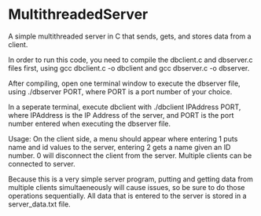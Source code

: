 # MultithreadedServer
A simple multithreaded server in C that sends, gets, and stores data from a client. 

In order to run this code, you need to compile the dbclient.c and dbserver.c files first, using gcc dbclient.c -o dbclient and gcc dbserver.c -o dbserver.

After compiling, open one terminal window to execute the dbserver file, using ./dbserver PORT, where PORT is a port number of your choice.

In a seperate terminal, execute dbclient with ./dbclient IPAddress PORT, where IPAddress is the IP Address of the server, and PORT is the port number entered when executing the dbserver file. 

Usage: On the client side, a menu should appear where entering 1 puts name and id values to the server, entering 2 gets a name given an ID number. 0 will disconnect the client from the server. Multiple clients can be connected to server.

Because this is a very simple server program, putting and getting data from multiple clients simultaeneously will cause issues, so be sure to do those operations sequentially. All data that is entered to the server is stored in a server_data.txt file.
